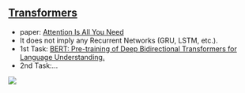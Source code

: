 <!---
Started to write on Sep 7 2021
Zahra
-->

## [Transformers](https://medium.com/inside-machine-learning/what-is-a-transformer-d07dd1fbec04)
- paper: [Attention Is All You Need](https://arxiv.org/pdf/1706.03762.pdf)
- It does not imply any Recurrent Networks (GRU, LSTM, etc.).
- 1st Task: [BERT: Pre-training of Deep Bidirectional Transformers for Language Understanding.](https://arxiv.org/pdf/1810.04805.pdf)
- 2nd Task:...
 
  
 <img src="https://user-images.githubusercontent.com/46463022/132421458-b69717d0-1aed-4f80-a15d-073cce446cc3.png">

  
